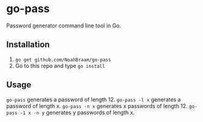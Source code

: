 # go-pass
Password generator command line tool in Go.

## Installation
1. `go get github.com/NoahBraam/go-pass`
2. Go to this repo and type `go install`

## Usage
`go-pass` generates a password of length 12.
`go-pass -l x` generates a password of length x.
`go-pass -n x` generates x passwords of length 12.
`go-pass -1 x -n y` generates y passwords of length x.
